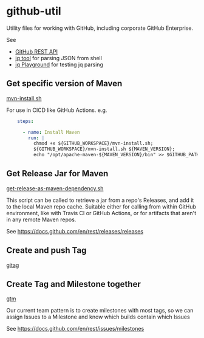 # github-util
Utility files for working with GitHub, including corporate GitHub Enterprise.

See
* [GitHub REST API](https://docs.github.com/en/rest)
* [jq tool](https://jqlang.github.io/jq/manual/) for parsing JSON from shell
* [jq Playground](https://jqplay.org/) for testing jq parsing

## Get specific version of Maven

[mvn-install.sh](mvn-install.sh)

For use in CICD like GitHub Actions. e.g.
```yaml
    steps:

      - name: Install Maven
        run: |
          chmod +x ${GITHUB_WORKSPACE}/mvn-install.sh;
          ${GITHUB_WORKSPACE}/mvn-install.sh ${MAVEN_VERSION};
          echo "/opt/apache-maven-${MAVEN_VERSION}/bin" >> $GITHUB_PATH;
```

## Get Release Jar for Maven
[get-release-as-maven-dependency.sh](get-release-as-maven-dependency.sh)

This script can be called to retrieve a jar from a repo's Releases, and add it to the local Maven repo cache. Suitable either for calling from within GitHub environment, like with Travis CI or GitHub Actions, or for artifacts that aren't in any remote Maven repos.

See https://docs.github.com/en/rest/releases/releases

## Create and push Tag

[gitag](gitag)

## Create Tag and Milestone together

[gtm](gtm)

Our current team pattern is to create milestones with most tags, so we can assign Issues to a Milestone and know which builds contain which Issues

See https://docs.github.com/en/rest/issues/milestones
